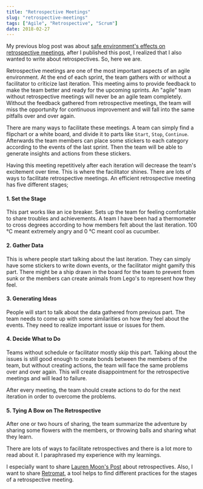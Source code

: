 ```yaml
---
title: "Retrospective Meetings"
slug: "retrospective-meetings"
tags: ["Agile", "Retrospective", "Scrum"]
date: 2018-02-27
---
```


My previous blog post was about [safe environment's effects on retrospective meetings](https://www.sengitu.com/posts/safe-environments-effects-on-retrospective-meetings/), after I published this post, I realized that I also wanted to write about retrospectives. So, here we are.

Retrospective meetings are one of the most important aspects of an agile environment. At the end of each sprint, the team gathers with or without a facilitator to criticize last iteration. This meeting aims to provide feedback to make the team better and ready for the upcoming sprints. An "agile" team without retrospective meetings will never be an agile team completely. Without the feedback gathered from retrospective meetings, the team will miss the opportunity for continuous improvement and will fall into the same pitfalls over and over again.

There are many ways to facilitate these meetings. A team can simply find a flipchart or a white board, and divide it to parts like `Start`, `Stop`, `Continue`. Afterwards the team members can place some stickers to each category according to the events of the last sprint. Then the team will be able to generate insights and actions from these stickers.

Having this meeting repetitively after each iteration will decrease the team's excitement over time. This is where the facilitator shines. There are lots of ways to facilitate retrospective meetings. An efficient retrospective meeting has five different stages;

#### 1. Set the Stage

This part works like an ice breaker. Sets up the team for feeling comfortable to share troubles and achievements. A team I have been had a thermometer to cross degrees according to how members felt about the last iteration. 100 °C meant extremely angry and 0 °C meant cool as cucumber.

#### 2. Gather Data

This is where people start talking about the last iteration. They can simply have some stickers to write down events, or the facilitator might gamify this part. There might be a ship drawn in the board for the team to prevent from sunk or the members can create animals from Lego's to represent how they feel.

#### 3. Generating Ideas

People will start to talk about the data gathered from previous part. The team needs to come up with some similarities on how they feel about the events. They need to realize important issue or issues for them.

#### 4. Decide What to Do

Teams without schedule or facilitator mostly skip this part. Talking about the issues is still good enough to create bonds between the members of the team, but without creating actions, the team will face the same problems over and over again. This will create disappointment for the retrospective meetings and will lead to failure.

After every meeting, the team should create actions to do for the next iteration in order to overcome the problems.

#### 5. Tying A Bow on The Retrospective

After one or two hours of sharing, the team summarize the adventure by sharing some flowers with the members, or throwing balls and sharing what they learn.

There are lots of ways to facilitate retrospectives and there is a lot more to read about it. I paraphrased my experience with my learnings.

I especially want to share [Lauren Moon's Post](https://blog.trello.com/the-5-steps-to-better-team-retrospectives) about retrospectives. Also, I want to share [Retromat](https://plans-for-retrospectives.com/en/?id=43-121-113-63-60), a tool helps to find different practices for the stages of a retrospective meeting.